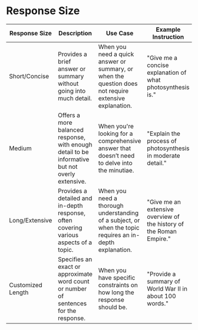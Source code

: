 # Response Size

| Response Size   | Description                                                                       | Use Case                                                                 | Example Instruction                                          |
|-----------------|-----------------------------------------------------------------------------------|--------------------------------------------------------------------------|--------------------------------------------------------------|
| Short/Concise   | Provides a brief answer or summary without going into much detail.                | When you need a quick answer or summary, or when the question does not require extensive explanation. | "Give me a concise explanation of what photosynthesis is."  |
| Medium          | Offers a more balanced response, with enough detail to be informative but not overly extensive. | When you're looking for a comprehensive answer that doesn’t need to delve into the minutiae.    | "Explain the process of photosynthesis in moderate detail." |
| Long/Extensive  | Provides a detailed and in-depth response, often covering various aspects of a topic. | When you need a thorough understanding of a subject, or when the topic requires an in-depth explanation. | "Give me an extensive overview of the history of the Roman Empire." |
| Customized Length | Specifies an exact or approximate word count or number of sentences for the response. | When you have specific constraints on how long the response should be. | "Provide a summary of World War II in about 100 words."     |